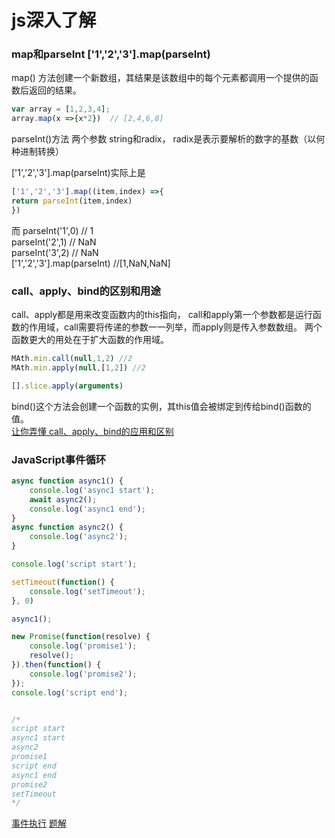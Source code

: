 js深入了解
====
### map和parseInt   ['1','2','3'].map(parseInt)
map() 方法创建一个新数组，其结果是该数组中的每个元素都调用一个提供的函数后返回的结果。
```javascript
var array = [1,2,3,4];
array.map(x =>{x*2})  // [2,4,6,8]
```
parseInt()方法 两个参数 string和radix， radix是表示要解析的数字的基数（以何种进制转换）

['1','2','3'].map(parseInt)实际上是

```javascript
['1','2','3'].map((item,index) =>{
return parseInt(item,index)
})
```
而 parseInt('1',0) // 1   <br>
   parseInt('2',1) // NaN  <br>
   parseInt('3',2) // NaN  <br>
['1','2','3'].map(parseInt)  //[1,NaN,NaN]


### call、apply、bind的区别和用途
call、apply都是用来改变函数内的this指向，
call和apply第一个参数都是运行函数的作用域，call需要将传递的参数一一列举，而apply则是传入参数数组。
两个函数更大的用处在于扩大函数的作用域。
```javascript
MAth.min.call(null,1,2) //2
MAth.min.apply(null,[1,2]) //2

[].slice.apply(arguments)
```
bind()这个方法会创建一个函数的实例，其this值会被绑定到传给bind()函数的值。<br>
[让你弄懂 call、apply、bind的应用和区别](https://juejin.im/post/5a9640335188257a7924d5ef)

### JavaScript事件循环
```javascript
async function async1() {
    console.log('async1 start');
    await async2();
    console.log('async1 end');
}
async function async2() {
	console.log('async2');
}

console.log('script start');

setTimeout(function() {
    console.log('setTimeout');
}, 0)

async1();

new Promise(function(resolve) {
    console.log('promise1');
    resolve();
}).then(function() {
    console.log('promise2');
});
console.log('script end');


/*
script start
async1 start
async2
promise1
script end
async1 end
promise2
setTimeout
*/
```
[事件执行](https://www.cnblogs.com/HanJie0824/p/7913003.html)
[题解](https://github.com/Advanced-Frontend/Daily-Interview-Question/issues/7)
